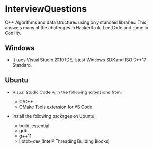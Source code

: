 # InterviewQuestions
C++ Algorithms and data structures using only standard libraries. This answers many of the challenges in HackerRank, LeetCode and some in Codility.

## Windows
* It uses Visual Studio 2019 IDE, latest Windows SDK and ISO C++17 Standard.

## Ubuntu
* Visual Studio Code with the following extensions from:
  - C/C++
  - CMake Tools extension for VS Code

* Install the following packages on Ubuntu:
  - build-essential
  - gdb
  - g++11
  - libtbb-dev (Intel® Threading Building Blocks)
